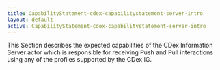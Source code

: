 ```yaml
---
title: CapabilityStatement-cdex-capabilitystatement-server-intro
layout: default
active: CapabilityStatement-cdex-capabilitystatement-server-intro
---
```


This Section describes the expected capabilities of the CDex Information Server actor which is responsible for receiving Push and Pull interactions using any of the profiles supported by the CDex IG.

